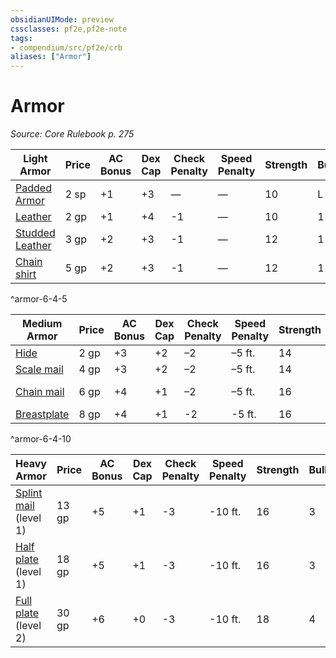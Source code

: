 ```yaml
---
obsidianUIMode: preview
cssclasses: pf2e,pf2e-note
tags:
- compendium/src/pf2e/crb
aliases: ["Armor"]
---
```

# Armor  
*Source: Core Rulebook p. 275*  

| Light Armor | Price | AC Bonus | Dex Cap | Check Penalty | Speed Penalty | Strength | Bulk | Group | Armor Traits |
|-------------|-------|----------|---------|---------------|---------------|----------|------|-------|--------------|
| [Padded Armor](compendium/equipment/items/padded-armor.md) | 2 sp | +1 | +3 | — | — | 10 | L | Cloth | [Comfort](rules/traits/comfort.md "Comfort Armor Trait") |
| [Leather](compendium/equipment/items/leather.md) | 2 gp | +1 | +4 | -1 | — | 10 | 1 | Leather | — |
| [Studded Leather](compendium/equipment/items/studded-leather.md) | 3 gp | +2 | +3 | -1 | — | 12 | 1 | Leather | — |
| [Chain shirt](compendium/equipment/items/chain-shirt.md) | 5 gp | +2 | +3 | -1 | — | 12 | 1 | Chain | [Flexible](rules/traits/flexible.md "Flexible Armor Trait"), [Noisy](rules/traits/noisy.md "Noisy Armor Trait") |
^armor-6-4-5

| Medium Armor | Price | AC Bonus | Dex Cap | Check Penalty | Speed Penalty | Strength | Bulk | Group | Armor Traits |
|--------------|-------|----------|---------|---------------|---------------|----------|------|-------|--------------|
| [Hide](compendium/equipment/items/hide.md) | 2 gp | +3 | +2 | –2 | –5 ft. | 14 | 2 | Leather | — |
| [Scale mail](compendium/equipment/items/scale-mail.md) | 4 gp | +3 | +2 | –2 | –5 ft. | 14 | 2 | Composite | — |
| [Chain mail](compendium/equipment/items/chain-mail.md) | 6 gp | +4 | +1 | –2 | –5 ft. | 16 | 2 | Chain | [Flexible](rules/traits/flexible.md "Flexible Armor Trait"), [Noisy](rules/traits/noisy.md "Noisy Armor Trait") |
| [Breastplate](compendium/equipment/items/breastplate.md) | 8 gp | +4 | +1 | -2 | -5 ft. | 16 | 2 | Plate | — |
^armor-6-4-10

| Heavy Armor | Price | AC Bonus | Dex Cap | Check Penalty | Speed Penalty | Strength | Bulk | Group | Armor Traits |
|-------------|-------|----------|---------|---------------|---------------|----------|------|-------|--------------|
| [Splint mail](compendium/equipment/items/splint-mail.md) (level 1) | 13 gp | +5 | +1 | -3 | -10 ft. | 16 | 3 | Composite | — |
| [Half plate](compendium/equipment/items/half-plate.md) (level 1) | 18 gp | +5 | +1 | -3 | -10 ft. | 16 | 3 | Plate | — |
| [Full plate](compendium/equipment/items/full-plate.md) (level 2) | 30 gp | +6 | +0 | -3 | -10 ft. | 18 | 4 | Plate | [Bulwark](rules/traits/bulwark.md "Bulwark Armor Trait") |